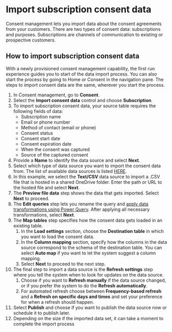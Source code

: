 # Import subscription consent data

Consent management lets you import data about the consent agreements from your customers. There are two types of consent data: subscriptions and purposes. Subscriptions are channels of communication to existing or prospective customers. 

## How to import subscription consent data

With a newly provisioned consent management capability, the first run experience guides you to start of the data import process. You can also start the process by going to Home or Consent in the navigation pane. The steps to import consent data are the same, wherever you start the process. 

1. In Consent management, go to **Consent**.
1. Select the **Import consent data** control and choose **Subscription**.
1. To import subscription consent data, your source table requires the following fields of data: 
   - Subscription name
   - Email or phone number
   - Method of contact (email or phone)
   - Consent status
   - Consent start date
   - Consent expiration date
   - When the consent was captured
   - Source of the captured consent
1. Provide a **Name** to identify the data source and select **Next**.
1. Select which type of data source you want to import the consent data from. The list of available data sources is listed [HERE](tbd.md).
1. In this example, we select the **Text/CSV** data source to import a .CSV file that is hosted in a shared OneDrive folder. Enter the path or URL to the hosted file and select **Next**. 
1. The **Preview file data** step shows the data that gets imported. Select **Next** to proceed. 
1. The **Edit queries** step lets you rename the query and [apply data transformations using Power Query](/power-query/power-query-ui.md). After applying all necessary transformations, select **Next**.
1. The **Map tables** step specifies how the consent data gets loaded in an existing table. 
    1. In the **Load settings** section, choose the **Destination table** in which you want to load the consent data. 
    1. In the **Column mapping** section, specify how the columns in the data source correspond to the schema of the destination table. You can select **Auto map** if you want to let the system suggest a column mapping.
    1. Select **Next** to proceed to the next step. 
1. The final step to import a data source is the **Refresh settings** step where you tell the system when to look for updates on the data source. 
    1. Choose if you want to **Refresh manually** if the data source changed, or if you prefer the system to do the **Refresh automatically**.
    1. For automated refresh choose between  **Frequency-based refresh** and a **Refresh on specific days and times** and set your preference for when a refresh should happen.
1. Select **Publish** and choose if you want to publish the data source now or schedule it to publish later. 
1. Depending on the size if the imported data set, it can take a moment to complete the import process